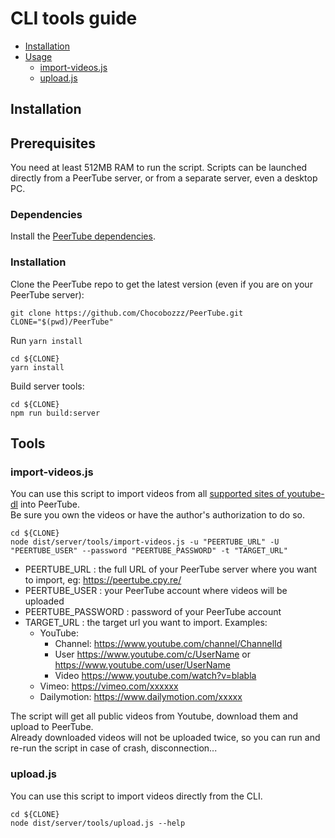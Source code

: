 # CLI tools guide

 - [Installation](#installation)
 - [Usage](#usage)
   - [import-videos.js](#import-videosjs)
   - [upload.js](#uploadjs)

## Installation

## Prerequisites

You need at least 512MB RAM to run the script.
Scripts can be launched directly from a PeerTube server, or from a separate server, even a desktop PC.

### Dependencies

Install the [PeerTube dependencies](dependencies.md).

### Installation

Clone the PeerTube repo to get the latest version (even if you are on your PeerTube server):

```
git clone https://github.com/Chocobozzz/PeerTube.git
CLONE="$(pwd)/PeerTube"
```

Run ``yarn install``
```
cd ${CLONE}
yarn install
```

Build server tools:
```
cd ${CLONE}
npm run build:server
```

## Tools 

### import-videos.js

You can use this script to import videos from all [supported sites of youtube-dl](https://rg3.github.io/youtube-dl/supportedsites.html) into PeerTube.  
Be sure you own the videos or have the author's authorization to do so.


```
cd ${CLONE}
node dist/server/tools/import-videos.js -u "PEERTUBE_URL" -U "PEERTUBE_USER" --password "PEERTUBE_PASSWORD" -t "TARGET_URL"
```

 * PEERTUBE_URL : the full URL of your PeerTube server where you want to import, eg: https://peertube.cpy.re/
 * PEERTUBE_USER : your PeerTube account where videos will be uploaded
 * PEERTUBE_PASSWORD : password of your PeerTube account
 * TARGET_URL : the target url you want to import. Examples:
   * YouTube:
     * Channel: https://www.youtube.com/channel/ChannelId
     * User https://www.youtube.com/c/UserName or https://www.youtube.com/user/UserName
     * Video https://www.youtube.com/watch?v=blabla
   * Vimeo: https://vimeo.com/xxxxxx
   * Dailymotion: https://www.dailymotion.com/xxxxx

 The script will get all public videos from Youtube, download them and upload to PeerTube.  
 Already downloaded videos will not be uploaded twice, so you can run and re-run the script in case of crash, disconnection...

### upload.js

You can use this script to import videos directly from the CLI.

```
cd ${CLONE}
node dist/server/tools/upload.js --help
```
